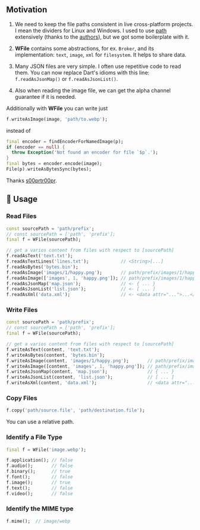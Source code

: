 ## Motivation

1. We need to keep the file paths consistent in live cross-platform projects. I mean the dividers for Linux and Windows. I used to use [path](https://pub.dev/packages/path) extensively (thanks to the [authors](https://pub.dev/publishers/dart.dev/packages)), but we got some boilerplate with it.

2. **WFile** contains some abstractions, for ex. `Broker`, and its implementation: `text`, `image`, `xml` for `filesystem`. It helps to share data.

3. Many JSON files are very simple. I often use repetitive code to read them. You can now replace Dart's idioms with this line: `f.readAsJsonMap()` or `f.readAsJsonList()`.

4. Also when reading the image file, we can get the alpha channel guarantee if it is needed.

Additionally with **WFile** you can write just

```dart
f.writeAsImage(image, 'path/to.webp');
```

instead of

```dart
final encoder = findEncoderForNamedImage(p);
if (encoder == null) {
  throw Exception('Not found an encoder for file `$p`.');
}
final bytes = encoder.encode(image);
File(p).writeAsBytesSync(bytes);
```

Thanks [s00prtr00pr](https://reddit.com/user/s00prtr00pr).

## 🚀 Usage

### Read Files

```dart
const sourcePath = 'path/prefix';
// const sourcePath = ['path', 'prefix'];
final f = WFile(sourcePath);

// get a varios content from files with respect to [sourcePath]
f.readAsText('text.txt');
f.readAsTextLines('lines.txt');            // <String>[...]
f.readAsBytes('bytes.bin');
f.readAsImage('images/1/happy.png');       // path/prefix/images/1/happy.png
f.readAsImage(['images', 1, 'happy.png']); // path/prefix/images/1/happy.png
f.readAsJsonMap('map.json');               // <- { ... }
f.readAsJsonList('list.json');             // <- [ ... ]
f.readAsXml('data.xml');                   // <- <data attr="...">...</data>
```

### Write Files

```dart
const sourcePath = 'path/prefix';
// const sourcePath = ['path', 'prefix'];
final f = WFile(sourcePath);

// get a varios content from files with respect to [sourcePath]
f.writeAsText(content, 'text.txt');
f.writeAsBytes(content, 'bytes.bin');
f.writeAsImage(content, 'images/1/happy.png');       // path/prefix/images/1/happy.png
f.writeAsImage([content, 'images', 1, 'happy.png']); // path/prefix/images/1/happy.png
f.writeAsJsonMap(content, 'map.json');               // { ... }
f.writeAsJsonList(content, 'list.json');             // [ ... ]
f.writeAsXml(content, 'data.xml');                   // <data attr="...">...</data>
```

### Copy Files

```dart
f.copy('path/source.file', 'path/destination.file');
```

You can use a relative path.

### Identify a File Type

```dart
final f = WFile('image.webp');

f.application(); // false
f.audio();       // false
f.binary();      // true
f.font();        // false
f.image();       // true
f.text();        // false
f.video();       // false
```

### Identify the MIME type

```dart
f.mime();  // image/webp
```
